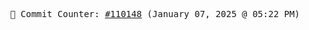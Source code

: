 <p align="center">
    <samp>
        📮 Commit Counter: <a href="https://github.com/Javascript-void0/Javascript-void0/commits/main">#110148</a> (January 07, 2025 @ 05:22 PM)
    </samp>
</p>